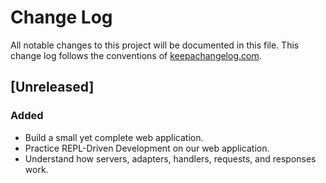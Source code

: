 # Change Log
All notable changes to this project will be documented in this file. This change log follows the conventions of [keepachangelog.com](http://keepachangelog.com/).

## [Unreleased]
### Added
- Build a small yet complete web application.
- Practice REPL-Driven Development on our web application.
- Understand how servers, adapters, handlers, requests, and responses work.



<!-- ## [Unreleased]
### Changed
- Add a new arity to `make-widget-async` to provide a different widget shape.

## [0.1.1] - 2021-09-14
### Changed
- Documentation on how to make the widgets.

### Removed
- `make-widget-sync` - we're all async, all the time.

### Fixed
- Fixed widget maker to keep working when daylight savings switches over.

## 0.1.0 - 2021-09-14
### Added
- Files from the new template.
- Widget maker public API - `make-widget-sync`.

[Unreleased]: https://sourcehost.site/your-name/web-dev/compare/0.1.1...HEAD
[0.1.1]: https://sourcehost.site/your-name/web-dev/compare/0.1.0...0.1.1 -->
